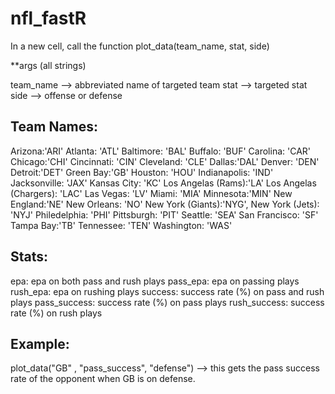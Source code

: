# nfl_fastR

In a new cell, call the function plot_data(team_name, stat, side)

**args (all strings)

team_name --> abbreviated name of targeted team
stat --> targeted stat
side --> offense or defense

## Team Names:
Arizona:'ARI'
Atlanta: 'ATL'
Baltimore: 'BAL'
Buffalo: 'BUF'
Carolina: 'CAR'
Chicago:'CHI'
Cincinnati: 'CIN'
Cleveland: 'CLE'
Dallas:'DAL'
Denver: 'DEN'
Detroit:'DET'
Green Bay:'GB'
Houston: 'HOU'
Indianapolis: 'IND'
Jacksonville: 'JAX'
Kansas City: 'KC'
Los Angelas (Rams):'LA'
Los Angelas (Chargers): 'LAC'
Las Vegas: 'LV'
Miami: 'MIA'
Minnesota:'MIN'
New England:'NE'
New Orleans: 'NO'
New York (Giants):'NYG',
New York (Jets): 'NYJ'
Philedelphia: 'PHI'
Pittsburgh: 'PIT'
Seattle: 'SEA'
San Francisco: 'SF'
Tampa Bay:'TB'
Tennessee: 'TEN'
Washington: 'WAS'

## Stats:
epa: epa on both pass and rush plays
pass_epa: epa on passing plays
rush_epa: epa on rushing plays
success: success rate (%) on pass and rush plays 
pass_success: success rate (%) on pass plays
rush_success: success rate (%) on rush plays
      
## Example:

plot_data("GB" , "pass_success", "defense") --> this gets the pass success rate of the opponent when GB is on defense. 
       
       
       
       
       
